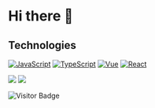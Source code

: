 # Hi there 👋

## Technologies

[![JavaScript](https://img.shields.io/badge/-JavaScript-black?style=plastic&logo=javascript)](https://developer.mozilla.org/docs/Web/JavaScript)
[![TypeScript](https://img.shields.io/badge/-TypeScript-black?style=plastic&logo=typescript)](https://www.typescriptlang.org)
[![Vue](https://img.shields.io/badge/-Vue-64B587?style=flat-square&logo=Vue)](https://cn.vuejs.org)
[![React](https://img.shields.io/badge/-React-black?style=flat-square&logo=react)](https://zh-hans.reactjs.org)

<a href="https://github.com/anuraghazra/github-readme-stats"></a>
  <img src="https://github-readme-stats.vercel.app/api?username=WhiteCoffee9834&show_icons=true&theme=dracula&hide_border=true">
</a>
<a href="https://github.com/anuraghazra/convoychat">
  <img src ="https://github-readme-stats.vercel.app/api/top-langs/?username=WhiteCoffee9834&show_icons=true&theme=dracula&hide_border=true">
</a>

![Visitor Badge](https://visitor-badge.laobi.icu/badge?page_id=WhiteCoffee9834.WhiteCoffee9834)
